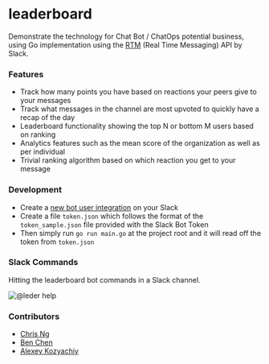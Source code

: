 # leaderboard

Demonstrate the technology for Chat Bot / ChatOps potential business, using Go implementation using the [RTM](https://api.slack.com/rtm) (Real Time Messaging) API by Slack.

### Features

- Track how many points you have based on reactions your peers give to your messages
- Track what messages in the channel are most upvoted to quickly have a recap of the day
- Leaderboard functionality showing the top N or bottom M users based on ranking
- Analytics features such as the mean score of the organization as well as per individual
- Trivial ranking algorithm based on which reaction you get to your message

### Development

- Create a [new bot user integration](https://my.slack.com/services/new/bot) on your Slack
- Create a file `token.json` which follows the format of the `token_sample.json` file provided with the Slack Bot Token
- Then simply run `go run main.go` at the project root and it will read off the token from `token.json`

### Slack Commands

Hitting the leaderboard bot commands in a Slack channel.

![@leder help](http://i.imgur.com/p3ljv2N.png)

### Contributors

- [Chris Ng](https://github.com/chrisrng)
- [Ben Chen](https://github.com/bcVamp)
- [Alexey Kozyachiy](https://github.com/aleks1001)

